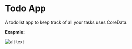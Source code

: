 


# Todo App

A todolist app to keep track of all your tasks uses CoreData.


**Exapmle:**

![alt text](sd.jpeg)
